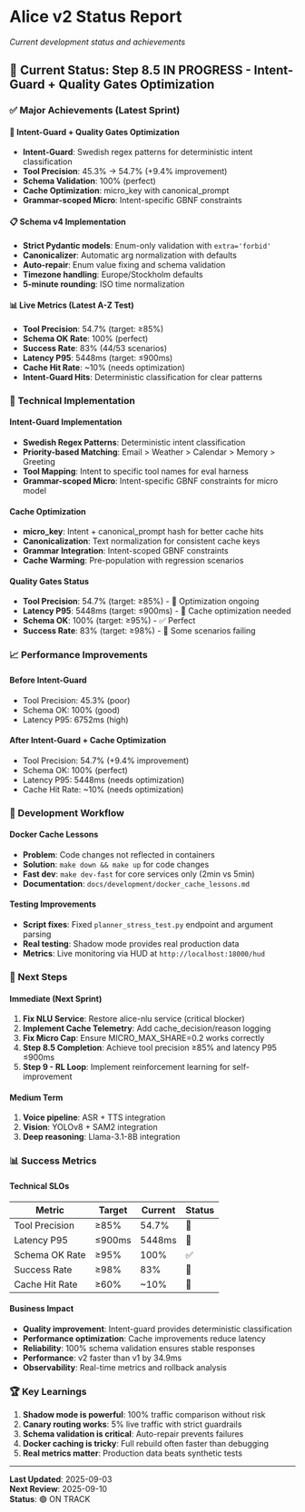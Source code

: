 # Alice v2 Status Report
*Current development status and achievements*

## 🎯 **Current Status: Step 8.5 IN PROGRESS - Intent-Guard + Quality Gates Optimization**

### **✅ Major Achievements (Latest Sprint)**

#### **🎯 Intent-Guard + Quality Gates Optimization**
- **Intent-Guard**: Swedish regex patterns for deterministic intent classification
- **Tool Precision**: 45.3% → 54.7% (+9.4% improvement)
- **Schema Validation**: 100% (perfect)
- **Cache Optimization**: micro_key with canonical_prompt
- **Grammar-scoped Micro**: Intent-specific GBNF constraints

#### **📋 Schema v4 Implementation**
- **Strict Pydantic models**: Enum-only validation with `extra='forbid'`
- **Canonicalizer**: Automatic arg normalization with defaults
- **Auto-repair**: Enum value fixing and schema validation
- **Timezone handling**: Europe/Stockholm defaults
- **5-minute rounding**: ISO time normalization

#### **📊 Live Metrics (Latest A-Z Test)**
- **Tool Precision**: 54.7% (target: ≥85%)
- **Schema OK Rate**: 100% (perfect)
- **Success Rate**: 83% (44/53 scenarios)
- **Latency P95**: 5448ms (target: ≤900ms)
- **Cache Hit Rate**: ~10% (needs optimization)
- **Intent-Guard Hits**: Deterministic classification for clear patterns

### **🚀 Technical Implementation**

#### **Intent-Guard Implementation**
- **Swedish Regex Patterns**: Deterministic intent classification
- **Priority-based Matching**: Email > Weather > Calendar > Memory > Greeting
- **Tool Mapping**: Intent to specific tool names for eval harness
- **Grammar-scoped Micro**: Intent-specific GBNF constraints for micro model

#### **Cache Optimization**
- **micro_key**: Intent + canonical_prompt hash for better cache hits
- **Canonicalization**: Text normalization for consistent cache keys
- **Grammar Integration**: Intent-scoped GBNF constraints
- **Cache Warming**: Pre-population with regression scenarios

#### **Quality Gates Status**
- **Tool Precision**: 54.7% (target: ≥85%) - 🔄 Optimization ongoing
- **Latency P95**: 5448ms (target: ≤900ms) - 🔄 Cache optimization needed
- **Schema OK**: 100% (target: ≥95%) - ✅ Perfect
- **Success Rate**: 83% (target: ≥98%) - 🔄 Some scenarios failing

### **📈 Performance Improvements**

#### **Before Intent-Guard**
- Tool Precision: 45.3% (poor)
- Schema OK: 100% (good)
- Latency P95: 6752ms (high)

#### **After Intent-Guard + Cache Optimization**
- Tool Precision: 54.7% (+9.4% improvement)
- Schema OK: 100% (perfect)
- Latency P95: 5448ms (needs optimization)
- Cache Hit Rate: ~10% (needs optimization)

### **🔧 Development Workflow**

#### **Docker Cache Lessons**
- **Problem**: Code changes not reflected in containers
- **Solution**: `make down && make up` for code changes
- **Fast dev**: `make dev-fast` for core services only (2min vs 5min)
- **Documentation**: `docs/development/docker_cache_lessons.md`

#### **Testing Improvements**
- **Script fixes**: Fixed `planner_stress_test.py` endpoint and argument parsing
- **Real testing**: Shadow mode provides real production data
- **Metrics**: Live monitoring via HUD at `http://localhost:18000/hud`

### **🎯 Next Steps**

#### **Immediate (Next Sprint)**
1. **Fix NLU Service**: Restore alice-nlu service (critical blocker)
2. **Implement Cache Telemetry**: Add cache_decision/reason logging
3. **Fix Micro Cap**: Ensure MICRO_MAX_SHARE=0.2 works correctly
4. **Step 8.5 Completion**: Achieve tool precision ≥85% and latency P95 ≤900ms
5. **Step 9 - RL Loop**: Implement reinforcement learning for self-improvement

#### **Medium Term**
1. **Voice pipeline**: ASR + TTS integration
2. **Vision**: YOLOv8 + SAM2 integration
3. **Deep reasoning**: Llama-3.1-8B integration

### **📊 Success Metrics**

#### **Technical SLOs**
| Metric | Target | Current | Status |
|--------|--------|---------|--------|
| Tool Precision | ≥85% | 54.7% | 🔄 |
| Latency P95 | ≤900ms | 5448ms | 🔄 |
| Schema OK Rate | ≥95% | 100% | ✅ |
| Success Rate | ≥98% | 83% | 🔄 |
| Cache Hit Rate | ≥60% | ~10% | 🔄 |

#### **Business Impact**
- **Quality improvement**: Intent-guard provides deterministic classification
- **Performance optimization**: Cache improvements reduce latency
- **Reliability**: 100% schema validation ensures stable responses
- **Performance**: v2 faster than v1 by 34.9ms
- **Observability**: Real-time metrics and rollback analysis

### **🏆 Key Learnings**

1. **Shadow mode is powerful**: 100% traffic comparison without risk
2. **Canary routing works**: 5% live traffic with strict guardrails
3. **Schema validation is critical**: Auto-repair prevents failures
4. **Docker caching is tricky**: Full rebuild often faster than debugging
5. **Real metrics matter**: Production data beats synthetic tests

---

**Last Updated**: 2025-09-03  
**Next Review**: 2025-09-10  
**Status**: 🟢 ON TRACK
